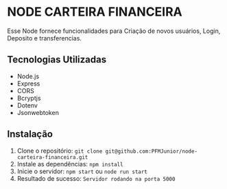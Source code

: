 # NODE CARTEIRA FINANCEIRA

Esse Node fornece funcionalidades para Criação de novos usuários, Login, Deposito e transferencias.

## Tecnologias Utilizadas

* Node.js
* Express
* CORS
* Bcryptjs
* Dotenv
* Jsonwebtoken

## Instalação

1.  Clone o repositório: `git clone git@github.com:PFMJunior/node-carteira-financeira.git`
2.  Instale as dependências: `npm install`
3.  Inicie o servidor: `npm start` ou `node run start` 
4.  Resultado de sucesso: `Servidor rodando na porta 5000`